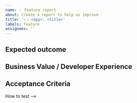 ```yaml
---
name: ✨ Feature report
about: Create a report to help us improve
title: '✨: <app>: <title>'
labels: feature
assignees: ''
---
```


## Expected outcome

<!-- Short description -->

## Business Value / Developer Experience

<!-- Should give motivation for prioritization.
 Outcome measurement of delivered value. -->

## Acceptance Criteria

<!--> How to test -->
